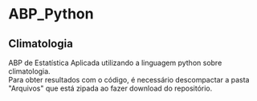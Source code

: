 # ABP_Python
## Climatologia
ABP de Estatística Aplicada utilizando a linguagem python sobre climatologia. <br>
Para obter resultados com o código, é necessário descompactar a pasta "Arquivos" que está zipada ao fazer download do repositório.
